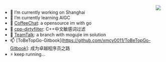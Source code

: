 <!--
### Hi there 👋

**xmcy0011/xmcy0011** is a ✨ _special_ ✨ repository because its `README.md` (this file) appears on your GitHub profile.

Here are some ideas to get you started:

- 🔭 I’m currently working on ...
- 🌱 I’m currently learning ...
- 👯 I’m looking to collaborate on ...
- 🤔 I’m looking for help with ...
- 💬 Ask me about ...
- 📫 How to reach me: ...
- 😄 Pronouns: ...
- ⚡ Fun fact: ...
-->

<img align="right" src="https://github-readme-stats.vercel.app/api?username=xmcy0011&show_icons=true&icon_color=CE1D2D&text_color=718096&bg_color=ffffff&hide_title=true" />

- 🔭 I’m currently working on Shanghai
- 🌱 I’m currently learning AIGC
- 👯 [CoffeeChat](https://github.com/xmcy0011/CoffeeChat): a opensource im with go
- 🤔 [cpp-dirtyfilter](https://github.com/xmcy0011/cpp-dirtyfilter): C++中文敏感词过滤
- 💬 [TeamTalk](https://github.com/xmcy0011/TeamTalk): a branch with mogujie im solution
- 📫 [ToBeTopGo-Gitbook](https://github.com/xmcy0011/ToBeTopGo-Gitbook]: 成为卓越程序员之路
- ⚡ keep running...
